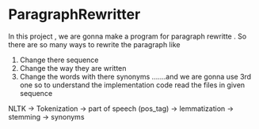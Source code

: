 # ParagraphRewritter
In this project , we are gonna make a program for paragraph rewritte . 
So there are so many ways to rewrite the paragraph like
1. Change there sequence
2. Change the way they are written
3. Change the words with there synonyms .......and we are gonna use 3rd one 
so to understand the implementation code read the files in given sequence

NLTK -> Tokenization -> part of speech (pos_tag) -> lemmatization -> stemming -> synonyms
